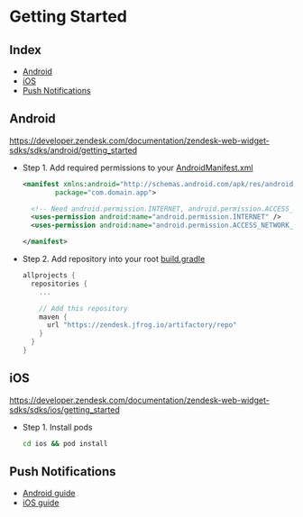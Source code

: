 # Getting Started

## Index

- [Android](#android)
- [iOS](#ios)
- [Push Notifications](#push-notifications)

## Android

https://developer.zendesk.com/documentation/zendesk-web-widget-sdks/sdks/android/getting_started

- Step 1. Add required permissions to your [AndroidManifest.xml](./example/android/app/src/main/AndroidManifest.xml)
  ```xml
  <manifest xmlns:android="http://schemas.android.com/apk/res/android"
          package="com.domain.app">

    <!-- Need android.permission.INTERNET, android.permission.ACCESS_NETWORK_STATE -->
    <uses-permission android:name="android.permission.INTERNET" />
    <uses-permission android:name="android.permission.ACCESS_NETWORK_STATE" />

  </manifest>
  ```
- Step 2. Add repository into your root [build.gradle](./example/android/build.gradle)
  ```gradle
  allprojects {
    repositories {
      ...

      // Add this repository
      maven {
        url "https://zendesk.jfrog.io/artifactory/repo"
      }
    }
  }
  ```

## iOS

https://developer.zendesk.com/documentation/zendesk-web-widget-sdks/sdks/ios/getting_started

- Step 1. Install pods
  ```sh
  cd ios && pod install
  ```

## Push Notifications

- [Android guide](./android-push-notification.md)
- [iOS guide](./ios-push-notification.md)
